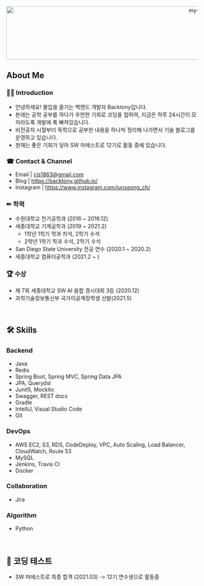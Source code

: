 <div align="center">
 <img src="https://github.com/backtony/backtony.github.io/blob/master/assets/img/readmelogo.gif" alt="my-logo" height="140" width="1000">
</div>




## About Me
### 💁‍♂️ Introduction
+ 안녕하세요! 몰입을 즐기는 백엔드 개발자 Backtony입니다.
+ 본래는 공학 공부를 하다가 우연한 기회로 코딩을 접하여, 지금은 하루 24시간이 모자라도록 개발에 푹 빠져있습니다.
+ 비전공자 시절부터 독학으로 공부한 내용을 하나씩 정리해 나가면서 기술 블로그를 운영하고 있습니다.
+ 현재는 좋은 기회가 닿아 SW 마에스트로 12기로 활동 중에 있습니다.

### ☎ Contact & Channel
+ Email | <a href="mailto:cjs1863@gmail.com" target="_blank">cjs1863@gmail.com</a>
+ Blog | <a href="https://backtony.github.io/" target="_blank">https://backtony.github.io/</a>
+ Instagram |  <a href="https://www.instagram.com/junseong_ch/" target="_blank">https://www.instagram.com/junseong_ch/</a>


### ✏ 학력 
+ 수원대학교 전기공학과 (2016 ~ 2016.12)
+ 세종대학교 기계공학과 (2019 ~ 2021.2)  
  - 1학년 1학기 학과 차석, 2학기 수석
  - 2학년 1학기 학과 수석, 2학기 수석  
+ San Diego State University 전공 연수 (2020.1 ~ 2020.2)  
+ 세종대학교 컴퓨터공학과 (2021.2 ~ )



### 🏆 수상
+ 제 7회 세종대학교 SW AI 융합 경시대회 3등 (2020.12)
+ 과학기술정보통신부 국가이공계장학생 선발(2021.5)

<br>


## 🛠 Skills
### Backend
+ Java
+ Redis
+ Spring Boot, Spring MVC, Spring Data JPA
+ JPA, Querydsl
+ Junit5, Mockito
+ Swagger, REST docs
+ Gradle
+ IntelliJ, Visual Studio Code
+ Git

### DevOps
+ AWS EC2, S3, RDS, CodeDeploy, VPC, Auto Scaling, Load Balancer, CloudWatch, Route 53
+ MySQL
+ Jenkins, Travis CI
+ Docker

### Collaboration
+ Jira

### Algorithm
+ Python


<br>

## 🚩 코딩 테스트
  - SW 마에스트로 최종 합격 (2021.03) -> 12기 연수생으로 활동중



